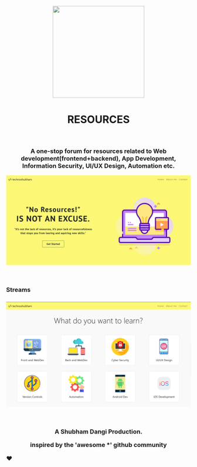 
<p align="center"> 
<img src="https://image.flaticon.com/icons/svg/74/74960.svg" width="250" height="250">
</p>
<div align="center"> 
<h1>RESOURCES</h1>
</div>
  <br>
  <div align="center"> 
<h3>A one-stop forum for resources related to Web development(frontend+backend), App Development, Information Security, UI/UX Design, Automation etc.
</h3>
</div>
<p align="center"> 
<img src="UI/readme1.png">
</p>
  <br>
  <h3>Streams<h3>
   <p align="center"> 
<img src="UI/readme2.png">
</p>
  
<br>
    <div align="center"> 
 <p>A Shubham Dangi Production.</p>
    <p>inspired by the 'awesome *' github community </p>
</div>
    
&#10084;&#65039;
